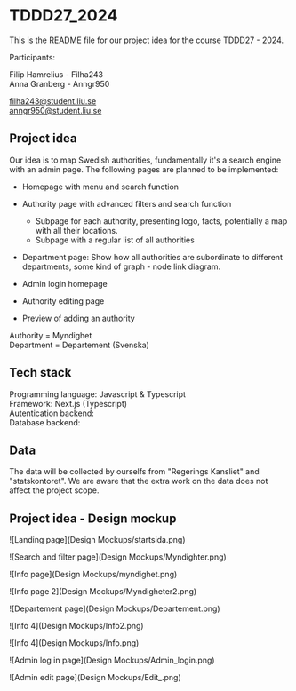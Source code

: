 # TDDD27_2024

This is the README file for our project idea for the course TDDD27 - 2024.

Participants: <br>

Filip Hamrelius - Filha243 <br>
Anna Granberg - Anngr950 <br>

filha243@student.liu.se<br>
anngr950@student.liu.se <br>

## Project idea

Our idea is to map Swedish authorities, fundamentally it's a search engine with an admin page. The following pages are planned to be implemented:

- Homepage with menu and search function
- Authority page with advanced filters and search function
    - Subpage for each authority, presenting logo, facts, potentially a map with all their locations.
    - Subpage with a regular list of all authorities
- Department page: Show how all authorities are subordinate to different departments, some kind of graph - node link diagram.

- Admin login homepage
- Authority editing page
- Preview of adding an authority

Authority = Myndighet<br>
Department = Departement (Svenska)<br>

## Tech stack

Programming language: Javascript & Typescript <br>
Framework: Next.js (Typescript)<br>
Autentication backend: <br>
Database backend: <br>

## Data

The data will be collected by ourselfs from "Regerings Kansliet" and "statskontoret". We are aware that the extra work on the data does not affect the project scope. 

## Project idea - Design mockup

![Landing page](Design Mockups/startsida.png)

![Search and filter page](Design Mockups/Myndighter.png)

![Info page](Design Mockups/myndighet.png)

![Info page 2](Design Mockups/Myndigheter2.png)

![Departement page](Design Mockups/Departement.png)

![Info 4](Design Mockups/Info2.png)

![Info 4](Design Mockups/Info.png)

![Admin log in page](Design Mockups/Admin_login.png)

![Admin edit page](Design Mockups/Edit_.png)






